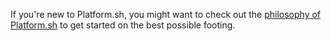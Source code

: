 If you're new to Platform.sh, you might want to check out the [philosophy of Platform.sh](../../../src/overview/philosophy.md)
to get started on the best possible footing.
